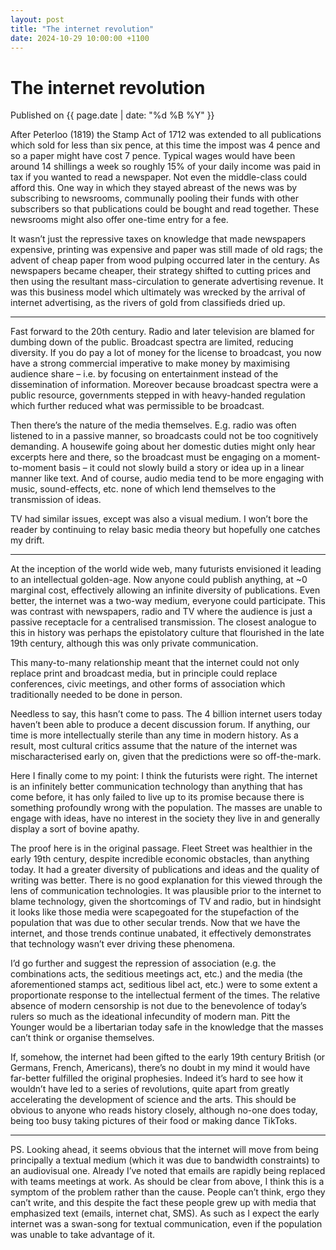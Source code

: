 ```yaml
---
layout: post
title: "The internet revolution"
date: 2024-10-29 10:00:00 +1100
---
```


# The internet revolution

<span class="publish-date"> Published on  {{ page.date | date: "%d %B %Y" }}

After Peterloo (1819) the Stamp Act of 1712 was extended to all publications which sold for less than six pence, at this time the impost was 4 pence and so a paper might have cost 7 pence. Typical wages would have been around 14 shillings a week so roughly 15% of your daily income was paid in tax if you wanted to read a newspaper. Not even the middle-class could afford this. One way in which they stayed abreast of the news was by subscribing to newsrooms, communally pooling their funds with other subscribers so that publications could be bought and read together. These newsrooms might also offer one-time entry for a fee.

It wasn’t just the repressive taxes on knowledge that made newspapers expensive, printing was expensive and paper was still made of old rags; the advent of cheap paper from wood pulping occurred later in the century. As newspapers became cheaper, their strategy shifted to cutting prices and then using the resultant mass-circulation to generate advertising revenue. It was this business model which ultimately was wrecked by the arrival of internet advertising, as the rivers of gold from classifieds dried up.

***

Fast forward to the 20th century. Radio and later television are blamed for dumbing down of the public. Broadcast spectra are limited, reducing diversity. If you do pay a lot of money for the license to broadcast, you now have a strong commercial imperative to make money by maximising audience share – i.e. by focusing on entertainment instead of the dissemination of information. Moreover because broadcast spectra were a public resource, governments stepped in with heavy-handed regulation which further reduced what was permissible to be broadcast. 

Then there’s the nature of the media themselves. E.g. radio was often listened to in a passive manner, so broadcasts could not be too cognitively demanding. A housewife going about her domestic duties might only hear excerpts here and there, so the broadcast must be engaging on a moment-to-moment basis – it could not slowly build a story or idea up in a linear manner like text. And of course, audio media tend to be more engaging with music, sound-effects, etc. none of which lend themselves to the transmission of ideas.

TV had similar issues, except was also a visual medium. I won’t bore the reader by continuing to relay basic media theory but hopefully one catches my drift.

***

At the inception of the world wide web, many futurists envisioned it leading to an intellectual golden-age. Now anyone could publish anything, at ~0 marginal cost, effectively allowing an infinite diversity of publications. Even better, the internet was a two-way medium, everyone could participate. This was contrast with newspapers, radio and TV where the audience is just a passive receptacle for a centralised transmission. The closest analogue to this in history was perhaps the epistolatory culture that flourished in the late 19th century, although this was only private communication. 

This many-to-many relationship meant that the internet could not only replace print and broadcast media, but in principle could replace conferences, civic meetings, and other forms of association which traditionally needed to be done in person. 

Needless to say, this hasn’t come to pass. The 4 billion internet users today haven’t been able to produce a decent discussion forum. If anything, our time is more intellectually sterile than any time in modern history. As a result, most cultural critics assume that the nature of the internet was mischaracterised early on, given that the predictions were so off-the-mark.

Here I finally come to my point: I think the futurists were right. The internet is an infinitely better communication technology than anything that has come before, it has only failed to live up to its promise because there is something profoundly wrong with the population. The masses are unable to engage with ideas, have no interest in the society they live in and generally display a sort of bovine apathy.

The proof here is in the original passage. Fleet Street was healthier in the early 19th century, despite incredible economic obstacles, than anything today. It had a greater diversity of publications and ideas and the quality of writing was better. There is no good explanation for this viewed through the lens of communication technologies. It was plausible prior to the internet to blame technology, given the shortcomings of TV and radio, but in hindsight it looks like those media were scapegoated for the stupefaction of the population that was due to other secular trends. Now that we have the internet, and those trends continue unabated, it effectively demonstrates that technology wasn’t ever driving these phenomena.

I’d go further and suggest the repression of association (e.g. the combinations acts, the seditious meetings act, etc.) and the media (the aforementioned stamps act, seditious libel act, etc.) were to some extent a proportionate response to the intellectual ferment of the times. The relative absence of modern censorship is not due to the benevolence of today’s rulers so much as the ideational infecundity of modern man. Pitt the Younger would be a libertarian today safe in the knowledge that the masses can’t think or organise themselves.

If, somehow, the internet had been gifted to the early 19th century British (or Germans, French, Americans), there’s no doubt in my mind it would have far-better fulfilled the original prophesies. Indeed it’s hard to see how it wouldn’t have led to a series of revolutions, quite apart from greatly accelerating the development of science and the arts. This should be obvious to anyone who reads history closely, although no-one does today, being too busy taking pictures of their food or making dance TikToks. 

*** 

PS. Looking ahead, it seems obvious that the internet will move from being principally a textual medium (which it was due to bandwidth constraints) to an audiovisual one. Already I’ve noted that emails are rapidly being replaced with teams meetings at work. As should be clear from above, I think this is a symptom of the problem rather than the cause. People can’t think, ergo they can’t write, and this despite the fact these people grew up with media that emphasized text (emails, internet chat, SMS). As such as I expect the early internet was a swan-song for textual communication, even if the population was unable to take advantage of it. 
